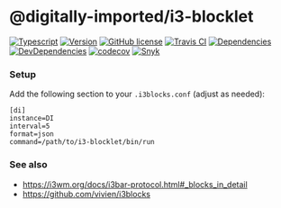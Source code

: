 # @digitally-imported/i3-blocklet
[![Typescript](https://img.shields.io/badge/%3C%2F%3E-TypeScript-blue.svg?style=flat-square)](https://www.typescriptlang.org/)
[![Version](https://img.shields.io/npm/v/@digitally-imported/i3-blocklet?style=flat-square)](https://www.npmjs.com/package/@digitally-imported/i3-blocklet)
[![GitHub license](https://img.shields.io/github/license/pigulla/di?style=flat-square)](https://github.com/pigulla/di/blob/master/LICENSE)
[![Travis CI](https://img.shields.io/travis/com/pigulla/di/master?style=flat-square)](https://travis-ci.com/pigulla/di)
[![Dependencies](https://img.shields.io/david/pigulla/di?style=flat-square&path=packages/i3-blocklet)](https://david-dm.org/pigulla/di?path=packages%2Fi3-blocklet)
[![DevDependencies](https://img.shields.io/david/dev/pigulla/di?style=flat-square&path=packages/i3-blocklet)](https://david-dm.org/dev/pigulla/di?path=packages%2Fi3-blocklet)
[![codecov](https://codecov.io/gh/pigulla/di/branch/master/graph/badge.svg?flag=i3-blocklet)](https://codecov.io/gh/pigulla/di/tree/master/packages/i3-blocklet/src)
[![Snyk](https://snyk.io/test/github/pigulla/di/badge.svg?targetFile=packages/i3-blocklet/package.json&style=flat-square)](https://snyk.io/test/github/pigulla/di?targetFile=packages%2Fi3-blocklet%2Fpackage.json&tab=dependencies)

### Setup
Add the following section to your `.i3blocks.conf` (adjust as needed):
```
[di]
instance=DI
interval=5
format=json
command=/path/to/i3-blocklet/bin/run
```

### See also

 - https://i3wm.org/docs/i3bar-protocol.html#_blocks_in_detail
 - https://github.com/vivien/i3blocks
